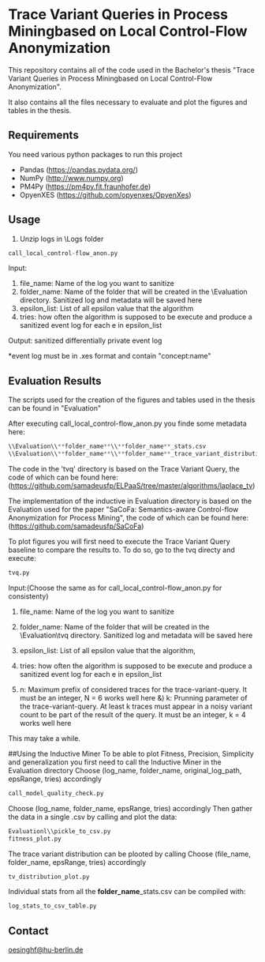 # Trace Variant Queries in Process Miningbased on Local Control-Flow Anonymization

This repository contains all of the code used in the Bachelor's thesis "Trace Variant Queries in Process Miningbased on Local Control-Flow Anonymization".

It also contains all the files necessary to evaluate and plot the figures and tables in the thesis.

## Requirements
You need various python packages to run this project
- Pandas (https://pandas.pydata.org/)
- NumPy (http://www.numpy.org)
- PM4Py (https://pm4py.fit.fraunhofer.de)
- OpyenXES (https://github.com/opyenxes/OpyenXes)




## Usage

1. Unzip logs in \\Logs folder

```python
call_local_control-flow_anon.py
```

Input:
1) file_name: Name of the log you want to sanitize
2) folder_name: Name of the folder that will be created in the \\Evaluation directory. Sanitized log and metadata will be saved here
3) epsilon_list: List of all epsilon value that the algorithm
4) tries: how often the algorithm is supposed to be execute and produce a sanitized event log for each e in epsilon_list

Output:
sanitized differentially private event log

*event log must be in .xes format and contain "concept:name"

## Evaluation Results

The scripts used for the creation of the figures and tables used in the thesis can be found in "Evaluation"

After executing call_local_control-flow_anon.py you finde some metadata here:
```python
\\Evaluation\\**folder_name**\\**folder_name**_stats.csv
\\Evaluation\\**folder_name**\\**folder_name**_trace_variant_distribution.csv
```

The code in the 'tvq' directory is based on the Trace Variant Query, the code of which can be found here:
 (https://github.com/samadeusfp/ELPaaS/tree/master/algorithms/laplace_tv)

The implementation of the inductive in Evaluation directory is based on the Evaluation used for the paper "SaCoFa: Semantics-aware Control-flow Anonymization for Process Mining",
 the code of which can be found here:
(https://github.com/samadeusfp/SaCoFa)



To plot figures you will first need to execute the Trace Variant Query baseline to compare the results to.
To do so, go to the tvq directy and execute:

```python
tvq.py
```


Input:(Choose the same as for call_local_control-flow_anon.py for consistenty)
1) file_name: Name of the log you want to sanitize
2) folder_name: Name of the folder that will be created in the \\Evaluation\\tvq directory. Sanitized log and metadata will be saved here
3) epsilon_list: List of all epsilon value that the algorithm,
4) tries: how often the algorithm is supposed to be execute and produce a sanitized event log for each e in epsilon_list

5) n: Maximum prefix of considered traces for the trace-variant-query. It must be an integer, N = 6 works well here
&) k: Prunning parameter of the trace-variant-query. At least k traces must appear in a noisy variant count to be part of the result of the query. It must be an integer, k = 4 works well here

This may take a while.

##Using the Inductive Miner
To be able to plot Fitness, Precision, Simplicity and generalization you first need to call the Inductive Miner
in the Evaluation directory
Choose (log_name, folder_name, original_log_path, epsRange, tries) accordingly
```python
call_model_quality_check.py
```

Choose (log_name, folder_name, epsRange, tries) accordingly
Then gather the data in a single .csv by calling and plot the data:

```python
Evaluationl\\pickle_to_csv.py
fitness_plot.py
```


The trace variant distribution can be plooted by calling
Choose (file_name, folder_name, epsRange, tries) accordingly
```python
tv_distribution_plot.py
```

Individual stats from all the **folder_name**_stats.csv can be compiled with:
```python
log_stats_to_csv_table.py
```



## Contact
oesinghf@hu-berlin.de

